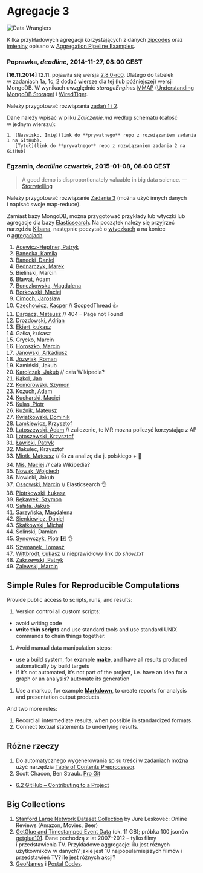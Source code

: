 # Agregacje 3

![Data Wranglers](images/data-wrangler.jpg)

Kilka przykładowych agregacji korzystających z danych
[zipcodes](http://media.mongodb.org/zips.json) oraz
[imieniny](data/wbzyl/imieniny.csv) opisano w [Aggregation Pipeline Examples](Aggregations_in_JS.md).

### Poprawka, *deadline*, 2014-11-27, 08:00 CEST

**[16.11.2014]** 12.11. pojawiła się wersja [2.8.0-rc0](http://docs.mongodb.org/manual/release-notes/2.8/).
Dlatego do tabelek w zadaniach 1a, 1c, 2 dodać wiersze dla tej (lub późniejszej) wersji MongoDB.
W wynikach uwzględnić *storageEngines*
[MMAP](http://docs.mongodb.org/manual/faq/storage/)
([Understanding MongoDB Storage](http://www.polyspot.com/en/blog/2012/understanding-mongodb-storage/))
i [WiredTiger](http://www.wiredtiger.com/).

Należy przygotować rozwiązania [zadań 1 i 2](http://wbzyl.inf.ug.edu.pl/nosql/zadania).

Dane należy wpisać w pliku *Zaliczenie.md* według schematu (całość w jednym wierszu):

    1. [Nazwisko, Imię](link do **prywatnego** repo z rozwiązaniem zadania 1 na GitHub).
       [Tytuł](link do **prywatnego** repo z rozwiązaniem zadania 2 na GitHub)


### Egzamin, *deadline* czwartek, 2015-01-08, 08:00 CEST

> A good demo is disproportionately valuable in big data science.
> — [Storrytelling](http://en.wikipedia.org/wiki/Storytelling)

Należy przygotować rozwiązanie [Zadania 3](http://wbzyl.inf.ug.edu.pl/nosql/zadania)
(można użyć innych danych i napisać swoje map-reduce).

Zamiast bazy MongoDB, można przygotować przykłady lub wtyczki lub agregacje
dla bazy [Elasticsearch](http://www.elasticsearch.org/overview/).
Na początek należy się przyjrzeć narzędziu
[Kibana](http://www.elasticsearch.org/overview/kibana), następnie poczytać
o [wtyczkach](http://www.elasticsearch.org/guide/en/elasticsearch/reference/current/modules-plugins.html)
a na koniec o [agregacjach](http://www.elasticsearch.org/guide/en/elasticsearch/reference/current/search-aggregations.html).

1. [Acewicz-Hepfner, Patryk](https://github.com/pacewicz/NoSQLWB/blob/master/Zad3.md)
1. [Banecka, Kamila](https://bitbucket.org/KamBan/egzamin-nosql)
1. [Banecki, Daniel](https://bitbucket.org/KamBan/egzamin-nosql)
1. [Bednarczyk, Marek](https://github.com/mbednarczyk/NoSQL_Exam)
1. Bieliński, Marcin
1. Bławat, Adam
1. [Bonczkowska, Magdalena](https://github.com/mbonczkowska/NoSQLzadanie/blob/master/Zadanie3.md)
1. [Borkowski, Maciej](https://github.com/maciekBorkowski/ReduceMapMongo)
1. [Cimoch, Jarosław](https://github.com/jcimoch/noSQL-Egzamin)
1. [Czechowicz, Kacper](https://github.com/kipperek/mapReduce) // ScopedThread :+1:
1. [Dargacz, Mateusz](https://github.com/mateuszdargacz/noSql_reduce_3) // 404 – Page not Found
1. [Drozdowski, Adrian](https://github.com/adrozdowski/NoSQL/blob/master/Zadanie3.md)
1. [Ekiert, Łukasz](https://github.com/cinkonaap/nosql/blob/master/zad3/rozwiazanie.md)
1. Gałka, Łukasz
1. Grycko, Marcin
1. [Horoszko, Marcin](https://github.com/cinkonaap/nosql/blob/master/zad3/rozwiazanie.md)
1. [Janowski, Arkadiusz](https://bitbucket.org/arekjanos/nosqlegz)
1. [Józwiak, Roman](https://github.com/gruchanet/nosql_experiments/blob/master/solutions/exercise3.md)
1. Kamiński, Jakub
1. [Karolczak, Jakub](https://github.com/Taureli/MongoDB-MapReduce) // cała Wikipedia?
1. [Kąkol, Jan](https://bitbucket.org/Jankkol/nosqlegz/overview)
1. [Komorowski, Szymon](https://github.com/szykom/nosql/blob/master/ex3.md)
1. [Kożuch, Adam](https://AdamKozuch@bitbucket.org/AdamKozuch/zadanie3.git)
1. [Kucharski, Maciej](https://github.com/Maciekek/noSQLEgz)
1. [Kulas, Piotr](https://github.com/cinkonaap/nosql/blob/master/zad3/rozwiazanie.md)
1. [Kuźnik, Mateusz](https://github.com/Misiek92/NoSQLexam)
1. [Kwiatkowski, Dominik](https://github.com/Kalumniatoris/nosql-egz)
1. [Lamkiewicz, Krzysztof](https://github.com/KLamkiewicz/WikiNoSQL.git)
1. [Latoszewski, Adam](https://github.com/alatoszewski/nosql-egzamin) // zaliczenie, te MR mozna policzyć korzystając z AP
1. [Latoszewski, Krzysztof](https://github.com/klatoszewski/nosql/blob/master/Zadanie_3.md)
1. [Ławicki, Patryk](https://true-or-false@bitbucket.org/true-or-false/mongomapreduce.git)
1. Makulec, Krzysztof
1. [Miotk, Mateusz](https://github.com/miotek32/MapReduceMongoDB) // :+1: za analizę dla j. polskiego + :tiger:
1. [Miś, Maciej](https://github.com/MacMisDev/nosql_egzamin) // cała Wikipedia?
1. [Nowak, Wojciech](https://github.com/YoungCoder/agregacje3_exam)
1. Nowicki, Jakub
1. [Ossowski, Marcin](https://github.com/mossowski/NoSQL-egz) // Elasticsearch :ok_hand:
1. [Piotrkowski, Łukasz](https://bitbucket.org/lpiotrkowski/mongo/src/3415beb3424cc6b162e8d1da087d59d424fdd3b4/Zad3.md?at=master)
1. [Rękawek, Szymon](https://github.com/waveq/nosqlUG/blob/master/Zad3.md)
1. [Sałata, Jakub](https://github.com/jsalata/NoSQL/blob/master/zadanie3.md)
1. [Sarzyńska, Magdalena](https://github.com/Madzia/NoSQL_UG/blob/master/zad3.md)
1. [Sienkiewicz, Daniel](https://github.com/henio180/NoSQLEgzamin)
1. [Skałkowski, Michał](https://github.com/Michaldwadwa/egzaminNoSQL)
1. Soliński, Damian
1. [Synowczyk, Piotr](https://github.com/psynowczyk/Tnosql3) :hash: :ok_hand:
1. [Szymanek, Tomasz](https://bitbucket.org/Shimaneiro/nosql)
1. [Wittbrodt, Łukasz](https://bitbucket.org/lukasz978/nosql-egzamin) // nieprawidłowy link do *show.txt*
1. [Zakrzewski, Patryk](https://github.com/zakrzes/Technologie-NoSQL/blob/master/Zadanie%203.md)
1. [Zalewski, Marcin](https://github.com/mzalewskiug/nosql-uczelnia/blob/master/zadanie3.md)


## Simple Rules for Reproducible Computations

Provide public access to scripts, runs, and results:

1. Version control all custom scripts:
  - avoid writing code
  - **write thin scripts** and use standard tools and use standard UNIX
    commands to chain things together.
1. Avoid manual data manipulation steps:
  - use a build system, for example [**make**](http://bost.ocks.org/mike/make/),
    and have all results produced automatically by build targets
  - if it’s not automated, it’s not part of the project,
    i.e. have an idea for a graph or an analysis?
    automate its generation
1. Use a markup, for example
   [**Markdown**](http://daringfireball.net/projects/markdown/syntax),
   to create reports for analysis and presentation output products.

And two more rules:

1. Record all intermediate results, when possible in standardized formats.
1. Connect textual statements to underlying results.


## Różne rzeczy

1. Do automatycznego wygenerowania spisu treści w zadaniach można użyć narzędzia
[Table of Contents Preprocessor](https://github.com/aslushnikov/table-of-contents-preprocessor).
1. Scott Chacon, Ben Straub. [Pro Git](http://git-scm.com/book/en/v2)
  - [6.2 GitHub – Contributing to a Project](http://git-scm.com/book/en/v2/GitHub-Contributing-to-a-Project)


## Big Collections

1. [Stanford Large Network Dataset Collection](https://snap.stanford.edu/data/)
by Jure Leskovec: Online Reviews (Amazon, Movies, Beer)
1. [GetGlue and Timestamped Event Data](http://getglue-data.s3.amazonaws.com/getglue_sample.tar.gz)
(ok. 11 GB); próbka 100 jsonów [getglue101](/data/wbzyl/getglue101.json).
Dane pochodzą z lat 2007–2012 – tylko filmy i przedstawienia TV.
Przykładowe aggregacje: ilu jest różnych użytkowników
w danych? jakie jest 10 najpopularniejszych filmów i przedstawień TV?
ile jest różnych akcji?
1. [GeoNames](http://www.geonames.org/export/) i [Postal Codes](http://www.geonames.org/postal-codes/).
